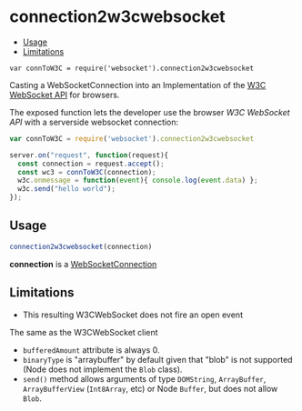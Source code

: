 connection2w3cwebsocket
============

* [Usage](#usage)
* [Limitations](#limitations)

`var connToW3C = require('websocket').connection2w3cwebsocket`

Casting a WebSocketConnection into an Implementation of the [W3C WebSocket API](http://www.w3.org/TR/websockets/) for browsers.

The exposed function lets the developer use the browser *W3C WebSocket API* with a serverside websocket connection:

```javascript
var connToW3C = require('websocket').connection2w3cwebsocket

server.on("request", function(request){
  const connection = request.accept();
  const wc3 = connToW3C(connection);
  w3c.onmessage = function(event){ console.log(event.data) };
  w3c.send("hello world");
});
```


Usage
-----------

```javascript
connection2w3cwebsocket(connection)
```

**connection** is a [WebSocketConnection](./WebSocketConnection.md)

Limitations
-----------

* This resulting W3CWebSocket does not fire an open event

The same as the W3CWebSocket client

* `bufferedAmount` attribute is always 0.
* `binaryType` is "arraybuffer" by default given that "blob" is not supported (Node does not implement the `Blob` class).
* `send()` method allows arguments of type `DOMString`, `ArrayBuffer`, `ArrayBufferView` (`Int8Array`, etc) or Node `Buffer`, but does not allow `Blob`.
